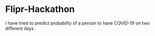 # Flipr-Hackathon
I have tried to predict probabilty of a person to have COVID-19 on two different days.
